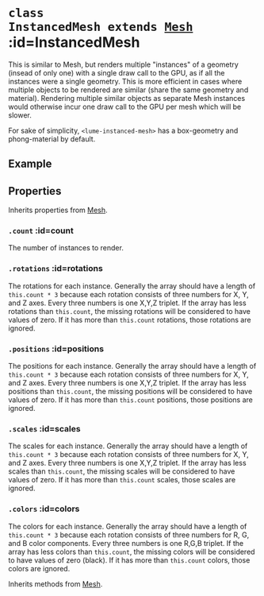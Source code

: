 
# <code>class <b>InstancedMesh</b> extends [Mesh](Mesh.md)</code> :id=InstancedMesh

This is similar to Mesh, but renders multiple
"instances" of a geometry (insead of only one) with a single draw call to
the GPU, as if all the instances were a single geometry. This is more
efficient in cases where multiple objects to be rendered are similar
(share the same geometry and material). Rendering multiple similar objects
as separate Mesh instances would otherwise incur one draw call to the GPU
per mesh which will be slower.

For sake of simplicity, `<lume-instanced-mesh>` has a box-geometry and
phong-material by default.

## Example

<div id="example"></div>

<script type="application/javascript">
  new Vue({
    el: '#example',
    template: '<live-code :template="code" mode="html>iframe" :debounce="200" />',
    data: { code: instancedMeshExample },
  })
</script>

## Properties

Inherits properties from [Mesh](Mesh.md).


### <code>.<b>count</b></code> :id=count

The number of instances to render.
        


### <code>.<b>rotations</b></code> :id=rotations

The rotations for each instance.
Generally the array should have a length of `this.count * 3` because
each rotation consists of three numbers for X, Y, and Z axes. Every three
numbers is one X,Y,Z triplet. If the array has less rotations than
`this.count`, the missing rotations will be considered to have
values of zero. If it has more than `this.count` rotations, those
rotations are ignored.
        


### <code>.<b>positions</b></code> :id=positions

The positions for each instance.
Generally the array should have a length of `this.count * 3` because
each rotation consists of three numbers for X, Y, and Z axes. Every three
numbers is one X,Y,Z triplet. If the array has less positions than
`this.count`, the missing positions will be considered to have
values of zero. If it has more than `this.count` positions, those
positions are ignored.
        


### <code>.<b>scales</b></code> :id=scales

The scales for each instance.
Generally the array should have a length of `this.count * 3` because
each rotation consists of three numbers for X, Y, and Z axes. Every three
numbers is one X,Y,Z triplet. If the array has less scales than
`this.count`, the missing scales will be considered to have
values of zero. If it has more than `this.count` scales, those
scales are ignored.
        


### <code>.<b>colors</b></code> :id=colors

The colors for each instance.
Generally the array should have a length of `this.count * 3` because
each rotation consists of three numbers for R, G, and B color components. Every three
numbers is one R,G,B triplet. If the array has less colors than
`this.count`, the missing colors will be considered to have
values of zero (black). If it has more than `this.count` colors, those
colors are ignored.
        



Inherits methods from [Mesh](Mesh.md).


        